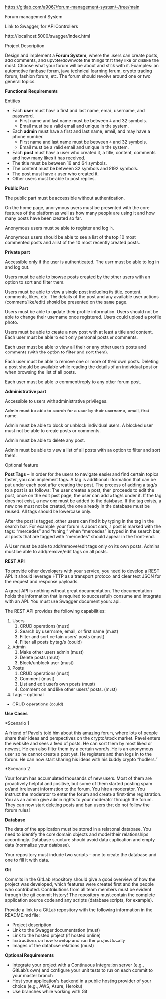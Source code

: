 ﻿https://gitlab.com/a9067/forum-management-system/-/tree/main

Forum management System

Link to Swagger, for API Controllers

http://localhost:5000/swagger/index.html


Project Description

Design and implement a **Forum System**, where the users can create posts, add comments, and upvote/downvote the things that they like or dislike the most. Choose what your forum will be about and stick with it. Examples: an automotive fanbase forum, java technical learning forum, crypto trading forum, fashion forum, etc. The forum should revolve around one or two general topics.

**Functional Requirements**

Entities 

- Each **user** must have a first and last name, email, username, and password.
  - First name and last name must be between 4 and 32 symbols. 
  - Email must be a valid email and unique in the system.
- Each **admin** must have a first and last name, email, and may have a phone number.
  - First name and last name must be between 4 and 32 symbols. 
  - Email must be a valid email and unique in the system.
- Each **post** must have a user who created it, a title, content, comments and how many likes it has received.
- The title must be between 16 and 64 symbols. 
- The content must be between 32 symbols and 8192 symbols.
- The post must have a user who created it.
- Other users must be able to post replies.

**Public Part**

The public part must be accessible without authentication.

On the home page, anonymous users must be presented with the core features of the platform as well as how many people are using it and how many posts have been created so far.

Anonymous users must be able to register and log in. 

Anonymous users should be able to see a list of the top 10 most commented posts and a list of the 10 most recently created posts.

**Private part**

Accessible only if the user is authenticated. The user must be able to log in and log out.

Users must be able to browse posts created by the other users with an option to sort and filter them. 

Users must be able to view a single post including its title, content, comments, likes, etc. The details of the post and any available user actions (comment/like/edit) should be presented on the same page.

Users must be able to update their profile information. Users should not be able to change their username once registered. Users could upload a profile photo.

Users must be able to create a new post with at least a title and content. Each user must be able to edit only personal posts or comments.

Each user must be able to view all their or any other user’s posts and comments (with the option to filter and sort them).

Each user must be able to remove one or more of their own posts. Deleting a post should be available while reading the details of an individual post or when browsing the list of all posts.

Each user must be able to comment/reply to any other forum post.

**Administrative part**

Accessible to users with administrative privileges.

Admin must be able to search for a user by their username, email, first name. 

Admin must be able to block or unblock individual users. A blocked user must not be able to create posts or comments.

Admin must be able to delete any post.

Admin must be able to view a list of all posts with an option to filter and sort them. 

Optional feature

**Post Tags** – In order for the users to navigate easier and find certain topics faster, you can implement tags. A tag is additional information that can be put under each post after creating the post. The process of adding a tag/s to a post is as follows: The user creates a post, then proceeds to edit the post, once on the edit post page, the user can add a tag/s under it. If the tag does not exist, a new one must be added to the database. If the tag exists, a new one must not be created, the one already in the database must be reused. All tags should be lowercase only.

After the post is tagged, other users can find it by typing in the tag in the search bar. For example:  your forum is about cars, a post is marked with the tags: “mercedes” and “tuning,” when “mercedes” is typed in the search bar, all posts that are tagged with “mercedes” should appear in the front-end.  

A User must be able to add/remove/edit tags only on its own posts. Admins must be able to add/remove/edit tags on all posts. 

**REST API** 

To provide other developers with your service, you need to develop a REST API. It should leverage HTTP as a transport protocol and clear text JSON for the request and response payloads.

A great API is nothing without great documentation. The documentation holds the information that is required to successfully consume and integrate with an API. You must use Swagger document yours api.

The REST API provides the following capabilities:

1. Users  
   1. CRUD operations (must)  
   1. Search by username, email, or first name (must)  
   1. Filter and sort certain users’ posts (must)  
   1. Filter all posts by tag/s (could) 
1. Admin 
   1. Make other users admin (must) 
   1. Delete posts (must) 
   1. Block/unblock user (must) 
1. Posts  
   1. CRUD operations (must)  
   1. Comment (must)  
   1. List and edit user’s own posts (must)  
   1. Comment on and like other users' posts. (must)  
1. Tags – optional 
- CRUD operations (could)  

**Use Cases** 

*Scenario 1  

A friend of Pavel’s told him about this amazing forum, where lots of people share their ideas and perspectives on the crypto/stock market. Pavel enters the website and sees a feed of posts. He can sort them by most liked or newest. He can also filter them by a certain word/s. He is an anonymous user so he cannot create a post yet. He registers and then logs in to the forum. He can now start sharing his ideas with his buddy crypto “hodlers.”  

*Scenario 2  

Your forum has accumulated thousands of new users. Most of them are proactively helpful and positive, but some of them started posting spam or/and irrelevant information to the forum. You hire a moderator. You instruct the moderator to enter the forum and create a first-time registration. You as an admin give admin rights to your moderator through the forum. They can now start deleting posts and ban users that do not follow the forum rules! 

**Database**

The data of the application must be stored in a relational database. You need to identify the core domain objects and model their relationships accordingly. Database structure should avoid data duplication and empty data (normalize your database).

Your repository must include two scripts – one to create the database and one to fill it with data.

**Git** 

Commits in the GitLab repository should give a good overview of how the project was developed, which features were created first and the people who contributed. Contributions from all team members must be evident through the git commit history! The repository must contain the complete application source code and any scripts (database scripts, for example).

Provide a link to a GitLab repository with the following information in the README.md file: 

- Project description
- Link to the Swagger documentation (must) 
- Link to the hosted project (if hosted online)
- Instructions on how to setup and run the project locally
- Images of the database relations (must) 

**Optional Requirements**

- Integrate your project with a Continuous Integration server (e.g., GitLab’s own) and configure your unit tests to run on each commit to your master branch 
- Host your application's backend in a public hosting provider of your choice (e.g., AWS, Azure, Heroku)
- Use branches while working with Git


